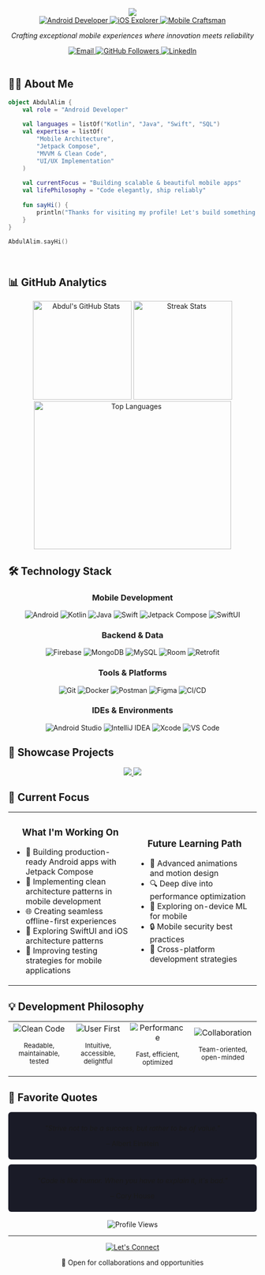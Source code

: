 <div align="center">
  <img src="https://readme-typing-svg.herokuapp.com/?lines=Hello,%20World!%20👋;I'm%20Abdul%20Alim....;Mobile%20Developer%20Extraordinaire&font=Fira%20Code&center=true&width=600&height=50&duration=3000&pause=1000">
</div>

<div align="center">
  <a href="https://github.com/alims-repo">
    <img src="https://img.shields.io/badge/Android-Developer-3DDC84?style=for-the-badge&logo=android&logoColor=white" alt="Android Developer"/>
  </a>
  <a href="https://github.com/alims-repo">
    <img src="https://img.shields.io/badge/iOS-Explorer-000000?style=for-the-badge&logo=apple&logoColor=white" alt="iOS Explorer"/>
  </a>
  <a href="https://github.com/alims-repo">
    <img src="https://img.shields.io/badge/Mobile-Craftsman-1DA1F2?style=for-the-badge&logo=react&logoColor=white" alt="Mobile Craftsman"/>
  </a>
</div>

<p align="center">
  <i>Crafting exceptional mobile experiences where innovation meets reliability</i>
</p>

<div align="center">
  <a href="mailto:sourav.0.alim@gmail.com">
    <img src="https://img.shields.io/badge/Email-D14836?style=for-the-badge&logo=gmail&logoColor=white" alt="Email"/>
  </a>
  <a href="https://github.com/alims-repo">
    <img src="https://img.shields.io/github/followers/alims-repo?label=Follow&style=for-the-badge&logo=github" alt="GitHub Followers"/>
  </a>
  <a href="https://linkedin.com/">
    <img src="https://img.shields.io/badge/LinkedIn-0077B5?style=for-the-badge&logo=linkedin&logoColor=white" alt="LinkedIn"/>
  </a>
</div>

<br>

## 👨‍💻 About Me

```kotlin
object AbdulAlim {
    val role = "Android Developer"
    
    val languages = listOf("Kotlin", "Java", "Swift", "SQL")
    val expertise = listOf(
        "Mobile Architecture", 
        "Jetpack Compose", 
        "MVVM & Clean Code",
        "UI/UX Implementation"
    )
    
    val currentFocus = "Building scalable & beautiful mobile apps"
    val lifePhilosophy = "Code elegantly, ship reliably"
    
    fun sayHi() {
        println("Thanks for visiting my profile! Let's build something amazing.")
    }
}

AbdulAlim.sayHi()
```

<br clear="both">

## 📊 GitHub Analytics

<div align="center">
  <img height="200em" src="https://github-readme-stats.vercel.app/api?username=alims-repo&show_icons=true&theme=tokyonight&hide_border=true&count_private=true&bg_color=1a1b27&text_color=a9fef7&icon_color=f8d847&title_color=fe6e96" alt="Abdul's GitHub Stats" />
  <img height="200em" src="https://streak-stats.demolab.com?user=alims-repo&theme=algolia&hide_border=true" alt="Streak Stats" />
<!--   <img height="200em" src="https://github-readme-streak-stats.herokuapp.com/?user=alims-repo&theme=algolia&hide_border=true" alt="Streak Stats" /> -->
</div>

<div align="center">
  <img height="300em" width="400em" src="https://github-readme-stats.vercel.app/api/top-langs/?username=alims-repo&theme=tokyonight&hide_border=true&layout=compact&langs_count=8&bg_color=1a1b27&text_color=a9fef7&icon_color=f8d847&title_color=fe6e96" alt="Top Languages" />
</div>

## 🛠️ Technology Stack

<div align="center">
  <h3>Mobile Development</h3>
  <img src="https://img.shields.io/badge/Android-3DDC84?style=for-the-badge&logo=android&logoColor=white" alt="Android" />
  <img src="https://img.shields.io/badge/Kotlin-0095D5?style=for-the-badge&logo=kotlin&logoColor=white" alt="Kotlin" />
  <img src="https://img.shields.io/badge/Java-ED8B00?style=for-the-badge&logo=openjdk&logoColor=white" alt="Java" />
  <img src="https://img.shields.io/badge/Swift-FA7343?style=for-the-badge&logo=swift&logoColor=white" alt="Swift" />
  <img src="https://img.shields.io/badge/Jetpack_Compose-4285F4?style=for-the-badge&logo=jetpackcompose&logoColor=white" alt="Jetpack Compose" />
  <img src="https://img.shields.io/badge/SwiftUI-0D96F6?style=for-the-badge&logo=swift&logoColor=white" alt="SwiftUI" />
  
  <h3>Backend & Data</h3>
  <img src="https://img.shields.io/badge/Firebase-FFCA28?style=for-the-badge&logo=firebase&logoColor=black" alt="Firebase" />
  <img src="https://img.shields.io/badge/MongoDB-4EA94B?style=for-the-badge&logo=mongodb&logoColor=white" alt="MongoDB" />
  <img src="https://img.shields.io/badge/MySQL-00000F?style=for-the-badge&logo=mysql&logoColor=white" alt="MySQL" />
  <img src="https://img.shields.io/badge/Room-3DDC84?style=for-the-badge&logo=android&logoColor=white" alt="Room" />
  <img src="https://img.shields.io/badge/Retrofit-00BFFF?style=for-the-badge&logo=square&logoColor=white" alt="Retrofit" />
  
  <h3>Tools & Platforms</h3>
  <img src="https://img.shields.io/badge/Git-F05032?style=for-the-badge&logo=git&logoColor=white" alt="Git" />
  <img src="https://img.shields.io/badge/Docker-2CA5E0?style=for-the-badge&logo=docker&logoColor=white" alt="Docker" />
  <img src="https://img.shields.io/badge/Postman-FF6C37?style=for-the-badge&logo=Postman&logoColor=white" alt="Postman" />
  <img src="https://img.shields.io/badge/Figma-F24E1E?style=for-the-badge&logo=figma&logoColor=white" alt="Figma" />
  <img src="https://img.shields.io/badge/CI/CD-4285F4?style=for-the-badge&logo=github-actions&logoColor=white" alt="CI/CD" />
  
  <h3>IDEs & Environments</h3>
  <img src="https://img.shields.io/badge/Android_Studio-3DDC84?style=for-the-badge&logo=android-studio&logoColor=white" alt="Android Studio" />
  <img src="https://img.shields.io/badge/IntelliJ_IDEA-000000?style=for-the-badge&logo=intellij-idea&logoColor=white" alt="IntelliJ IDEA" />
  <img src="https://img.shields.io/badge/Xcode-147EFB?style=for-the-badge&logo=xcode&logoColor=white" alt="Xcode" />
  <img src="https://img.shields.io/badge/VSCode-0078D4?style=for-the-badge&logo=visual%20studio%20code&logoColor=white" alt="VS Code" />
</div>

## 🌟 Showcase Projects

<div align="center">
  <a href="https://github.com/Alims-Repo/Prayer-Times-KMM">
    <img src="https://github-readme-stats.vercel.app/api/pin/?username=alims-repo&repo=Prayer-Times-KMM&theme=tokyonight&hide_border=true&bg_color=1a1b27&text_color=a9fef7&icon_color=f8d847&title_color=fe6e96" />
  </a>
  <a href="https://github.com/Alims-Repo/Quran-API">
    <img src="https://github-readme-stats.vercel.app/api/pin/?username=alims-repo&repo=Quran-API&theme=tokyonight&hide_border=true&bg_color=1a1b27&text_color=a9fef7&icon_color=f8d847&title_color=fe6e96" />
  </a>
</div>

## 🚀 Current Focus

<table>
  <tr>
    <td width="50%">
      <h3 align="center">What I'm Working On</h3>
      <ul>
        <li>📱 Building production-ready Android apps with Jetpack Compose</li>
        <li>🔄 Implementing clean architecture patterns in mobile development</li>
        <li>🌐 Creating seamless offline-first experiences</li>
        <li>🍎 Exploring SwiftUI and iOS architecture patterns</li>
        <li>🧪 Improving testing strategies for mobile applications</li>
      </ul>
    </td>
    <td width="50%">
      <h3 align="center">Future Learning Path</h3>
      <ul>
        <li>🎯 Advanced animations and motion design</li>
        <li>🔍 Deep dive into performance optimization</li>
        <li>🧠 Exploring on-device ML for mobile</li>
        <li>🔒 Mobile security best practices</li>
        <li>🌉 Cross-platform development strategies</li>
      </ul>
    </td>
  </tr>
</table>

## 💡 Development Philosophy

<div align="center">
  <table>
    <tr>
      <td align="center">
        <img src="https://img.shields.io/badge/Clean_Code-3DDC84?style=for-the-badge" alt="Clean Code"/>
        <p><small>Readable, maintainable, tested</small></p>
      </td>
      <td align="center">
        <img src="https://img.shields.io/badge/User_First-FF6C37?style=for-the-badge" alt="User First"/>
        <p><small>Intuitive, accessible, delightful</small></p>
      </td>
      <td align="center">
        <img src="https://img.shields.io/badge/Performance-4285F4?style=for-the-badge" alt="Performance"/>
        <p><small>Fast, efficient, optimized</small></p>
      </td>
      <td align="center">
        <img src="https://img.shields.io/badge/Collaboration-F24E1E?style=for-the-badge" alt="Collaboration"/>
        <p><small>Team-oriented, open-minded</small></p>
      </td>
    </tr>
  </table>
</div>

## 📜 Favorite Quotes

<div align="center">
  <div style="background-color: #1a1b27; padding: 10px; border-radius: 6px; margin-bottom: 10px;">
    <p><i>"Strive not to be a success, but rather to be of value."</i></p>
    <p>– Albert Einstein</p>
  </div>
  
  <div style="background-color: #1a1b27; padding: 10px; border-radius: 6px;">
    <p><i>"Code is like humor. When you have to explain it, it's bad."</i></p>
    <p>– Cory House</p>
  </div>
</div>

<br>

<div align="center">
  <img src="https://komarev.com/ghpvc/?username=alims-repo&style=for-the-badge&color=blue" alt="Profile Views"/>
</div>

---

<div align="center">
  <a href="https://github.com/alims-repo">
    <img src="https://img.shields.io/badge/Let's_Connect-4285F4?style=for-the-badge" alt="Let's Connect"/>
  </a>
  <p>💼 Open for collaborations and opportunities</p>
</div>
